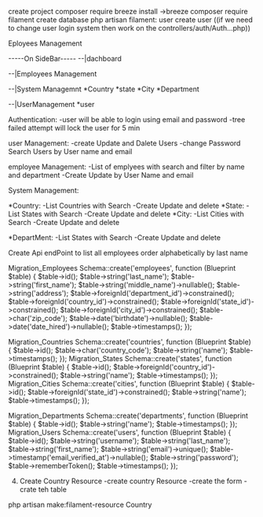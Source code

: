 create project
composer require breeze 
install ->breeze 
composer require filament 
create database
php artisan filament: user 
create user 
((if we need to change user login system then work on the controllers/auth/Auth...php))

Eployees Management

-----On SideBar-----
--|dachboard

--|Employees Management

--|System Managemnt
   *Country
   *state
   *City
   *Department

--|UserManagement
   *user
 


Authentication:
-user will be able to login using email and password
-tree failed attempt will lock the user for 5 min
 
user Management:
-create Update and Dalete Users
-change Password
Search Users by User name and email

employee Management:
-List of emplyees with search and filter by name and department
-Create Update by User Name and email

System Management:

 *Country:
	-List Countries with Search
	-Create Update and delete
 *State:
	-List States with Search
	-Create Update and delete
 *City:
	-List Cities with Search
	-Create Update and delete

 *DepartMent:
	-List States with Search
	-Create Update and delete



Create Api endPoint to list all employees order alphabetically by last name





 

 Migration_Employees
Schema::create('employees', function (Blueprint $table) {
            $table->id();
            $table->string('last_name');
            $table->string('first_name');
            $table->string('middle_name')->nullable();
            $table->string('address');
            $table->foreignId('department_id')->constrained();
            $table->foreignId('country_id')->constrained();
            $table->foreignId('state_id')->constrained();
            $table->foreignId('city_id')->constrained();
            $table->char('zip_code');
            $table->date('birthdate')->nullable();
            $table->date('date_hired')->nullable();
            $table->timestamps();
        });

 Migration_Countries
  Schema::create('countries', function (Blueprint $table) {
            $table->id();
            $table->char('country_code');
            $table->string('name');
            $table->timestamps();
        });
 Migration_States
  Schema::create('states', function (Blueprint $table) {
            $table->id();
            $table->foreignId('country_id')->constrained();
            $table->string('name');
            $table->timestamps();
        });
 Migration_Cities
  Schema::create('cities', function (Blueprint $table) {
            $table->id();
            $table->foreignId('state_id')->constrained();
            $table->string('name');
            $table->timestamps();
        });

 Migration_Departments
  Schema::create('departments', function (Blueprint $table) {
            $table->id();
            $table->string('name');
            $table->timestamps();
        });
 Migration_Users
   Schema::create('users', function (Blueprint $table) {
              $table->id();
            $table->string('username');
            $table->string('last_name');
            $table->string('first_name');
            $table->string('email')->unique();
            $table->timestamp('email_verified_at')->nullable();
            $table->string('password');
            $table->rememberToken();
            $table->timestamps();
        });


4. Create Country Resource
-create country Resource
-create the form
-crate teh table

php artisan make:filament-resource Country